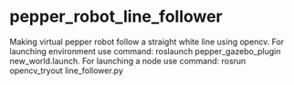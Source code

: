 # pepper_robot_line_follower
Making virtual pepper robot follow a straight white line using opencv.
For launching environment use command: 
roslaunch pepper_gazebo_plugin new_world.launch.
For launching a node use command:
rosrun opencv_tryout line_follower.py 
